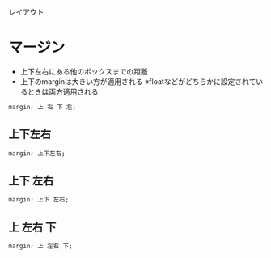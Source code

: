 レイアウト
# マージン
- 上下左右にある他のボックスまでの距離
- 上下のmarginは大きい方が適用される   ※floatなどがどちらかに設定されているときは両方適用される
```css
margin: 上 右 下 左;
```

## 上下左右
```css
margin: 上下左右;
```

## 上下 左右
```css
margin: 上下 左右;
```

## 上 左右 下
```css
margin: 上 左右 下;
```

